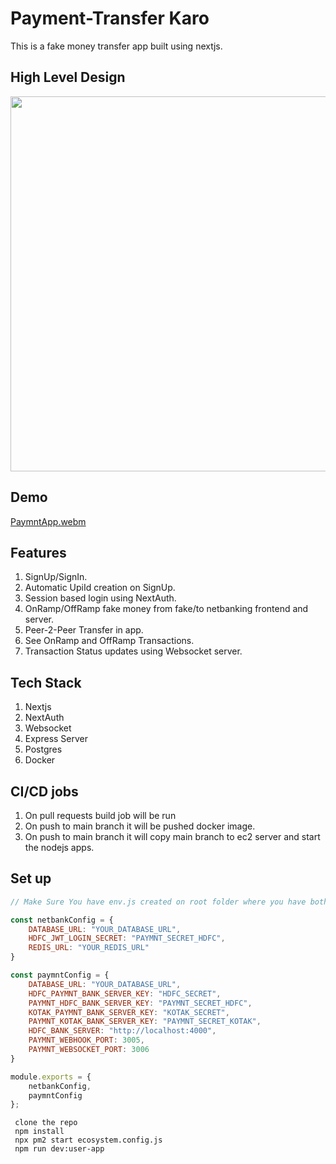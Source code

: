 # Payment-Transfer Karo

This is a fake money transfer app built using nextjs.

## High Level Design

<img src=https://github.com/Arunshaik2001/Paymnt-Transfer-karo/assets/50947867/374d9e65-499d-4404-be50-dcdf8a58d398 height=600px />


## Demo

[PaymntApp.webm](https://github.com/Arunshaik2001/Paymnt-Transfer-karo/assets/50947867/915853c3-3aa0-489f-801d-8ce73030be96)



## Features
 1. SignUp/SignIn.
 2. Automatic UpiId creation on SignUp.
 3. Session based login using NextAuth.
 4. OnRamp/OffRamp fake money from fake/to netbanking frontend and server.
 5. Peer-2-Peer Transfer in app.
 6. See OnRamp and OffRamp Transactions.
 7. Transaction Status updates using Websocket server.


## Tech Stack
 1. Nextjs
 2. NextAuth
 3. Websocket
 4. Express Server
 5. Postgres
 6. Docker

## CI/CD jobs
 1. On pull requests build job will be run
 2. On push to main branch it will be pushed docker image.
 3. On push to main branch it will copy main branch to ec2 server and start the nodejs apps.

## Set up
```js
// Make Sure You have env.js created on root folder where you have both netbanking and paymnt repo.

const netbankConfig = {
    DATABASE_URL: "YOUR_DATABASE_URL",
    HDFC_JWT_LOGIN_SECRET: "PAYMNT_SECRET_HDFC",
    REDIS_URL: "YOUR_REDIS_URL"
}

const paymntConfig = {
    DATABASE_URL: "YOUR_DATABASE_URL",
    HDFC_PAYMNT_BANK_SERVER_KEY: "HDFC_SECRET",
    PAYMNT_HDFC_BANK_SERVER_KEY: "PAYMNT_SECRET_HDFC",
    KOTAK_PAYMNT_BANK_SERVER_KEY: "KOTAK_SECRET",
    PAYMNT_KOTAK_BANK_SERVER_KEY: "PAYMNT_SECRET_KOTAK",
    HDFC_BANK_SERVER: "http://localhost:4000",
    PAYMNT_WEBHOOK_PORT: 3005,
    PAYMNT_WEBSOCKET_PORT: 3006
}

module.exports = {
    netbankConfig,
    paymntConfig
};

```

```
 clone the repo
 npm install
 npx pm2 start ecosystem.config.js
 npm run dev:user-app
```





